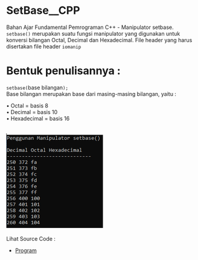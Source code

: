 # SetBase__CPP
Bahan Ajar Fundamental Pemrograman C++ - Manipulator setbase.<br>
<code>setbase()</code> merupakan suatu fungsi manipulator yang digunakan untuk konversi bilangan Octal, 
Decimal dan Hexadecimal. File header yang harus disertakan file header <code>iomanip</code>

# Bentuk penulisannya :

<code>setbase(</code>base bilangan<code>);</code><br>
Base bilangan merupakan base dari masing-masing bilangan, yaitu :

• Octal = basis 8 <br>
• Decimal = basis 10 <br>
• Hexadecimal = basis 16 <br><br>

<img src="https://github.com/RizkyKhapidsyah/SetBase__CPP/blob/master/SetBase__CPP/Result/001.PNG"><br><br>
Lihat Source Code : <br>
- <a href="https://github.com/RizkyKhapidsyah/SetBase__CPP/blob/master/SetBase__CPP/Source.cpp">Program</a>
